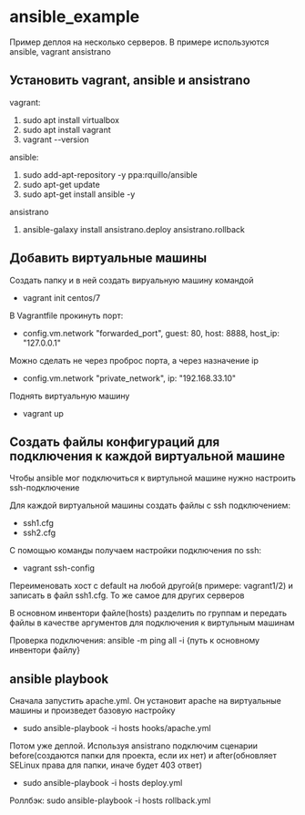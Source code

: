 # ansible_example
Пример деплоя на несколько серверов. В примере используются ansible, vagrant ansistrano 

## Установить vagrant, ansible и ansistrano
vagrant:
1) sudo apt install virtualbox
2) sudo apt install vagrant
3) vagrant --version

ansible:
1) sudo add-apt-repository -y ppa:rquillo/ansible
2) sudo apt-get update
3) sudo apt-get install ansible -y

ansistrano
1) ansible-galaxy install ansistrano.deploy ansistrano.rollback

## Добавить виртуальные машины
Создать папку и в ней создать вируальную машину командой
* vagrant init centos/7

В Vagrantfile прокинуть порт:
* config.vm.network "forwarded_port", guest: 80, host: 8888, host_ip: "127.0.0.1"   

Можно сделать не через проброс порта, а через назначение ip
* config.vm.network "private_network", ip: "192.168.33.10"

Поднять виртуальную машину 
* vagrant up
 
## Создать файлы конфигураций для подключения к каждой виртуальной машине
Чтобы ansible мог подключиться к виртульной машине нужно настроить ssh-подключение

Для каждой виртуальной машины создать файлы с ssh подключением:
* ssh1.cfg 
* ssh2.cfg

C помощью команды получаем настройки подключения по ssh:
* vagrant ssh-config

Переименовать хост с default на любой другой(в примере: vagrant1/2) и записать в файл ssh1.cfg. То же самое для других серверов

В основном инвентори файле(hosts) разделить по группам и передать файлы в качестве аргументов для подключения к виртульным машинам

Проверка подключения: ansible -m ping all -i {путь к основному инвентори файлу} 

## ansible playbook
Cначала запустить apache.yml. Он установит apache на виртуальные машины и произведет базовую настройку
* sudo ansible-playbook -i hosts hooks/apache.yml

Потом уже деплой. Используя ansistrano подключим сценарии before(создаются папки для проекта, если их нет) 
и after(обновляет SELinux права для папки, иначе будет 403 ответ)  
* sudo ansible-playbook -i hosts deploy.yml

Роллбэк:
sudo ansible-playbook -i hosts rollback.yml